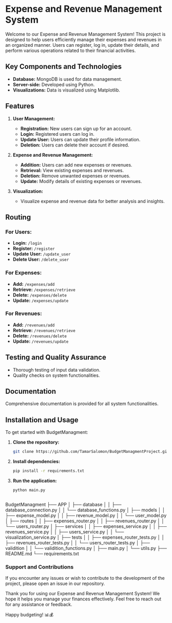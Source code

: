 # Expense and Revenue Management System

Welcome to our Expense and Revenue Management System! This project is designed to help users efficiently manage their expenses and revenues in an organized manner. Users can register, log in, update their details, and perform various operations related to their financial activities.

## Key Components and Technologies

- **Database:** MongoDB is used for data management.
- **Server-side:** Developed using Python.
- **Visualizations:** Data is visualized using Matplotlib.

## Features

1. **User Management:**
   - **Registration:** New users can sign up for an account.
   - **Login:** Registered users can log in.
   - **Update User:** Users can update their profile information.
   - **Deletion:** Users can delete their account if desired.

2. **Expense and Revenue Management:**
   - **Addition:** Users can add new expenses or revenues.
   - **Retrieval:** View existing expenses and revenues.
   - **Deletion:** Remove unwanted expenses or revenues.
   - **Update:** Modify details of existing expenses or revenues.

3. **Visualization:**
   - Visualize expense and revenue data for better analysis and insights.

## Routing

### For Users:
  - **Login:** `/login`
  - **Register:** `/register`
  - **Update User:** `/update_user`
  - **Delete User:** `/delete_user`

### For Expenses:
  - **Add:** `/expenses/add`
  - **Retrieve:** `/expenses/retrieve`
  - **Delete:** `/expenses/delete`
  - **Update:** `/expenses/update`

### For Revenues:
  - **Add:** `/revenues/add`
  - **Retrieve:** `/revenues/retrieve`
  - **Delete:** `/revenues/delete`
  - **Update:** `/revenues/update`

## Testing and Quality Assurance

- Thorough testing of input data validation.
- Quality checks on system functionalities.

## Documentation

Comprehensive documentation is provided for all system functionalities.

## Installation and Usage

To get started with BudgetManagment:

1. **Clone the repository:**
   ```sh
   git clone https://github.com/TamarSalomon/BudgetManagmentProject.git

2. **Install dependencies:**
   ```sh
   pip install -r requirements.txt


3. **Run the application:**
   ```sh
   python main.py


   
BudgetManagment
├── APP
│   ├── database
│   │   ├── database_connection.py
│   │   └── database_functions.py
│   ├── models
│   │   ├── expense_model.py
│   │   ├── revenue_model.py
│   │   └── user_model.py
│   ├── routes
│   │   ├── expenses_router.py
│   │   ├── revenues_router.py
│   │   └── users_router.py
│   ├── services
│   │   ├── expenses_service.py
│   │   ├── revenues_service.py
│   │   ├── users_service.py
│   │   └── visualization_service.py
│   ├── tests
│   │   ├── expenses_router_tests.py
│   │   ├── revenues_router_tests.py
│   │   └── users_router_tests.py
│   ├── validition
│   │   └── validition_functions.py
│   ├── main.py
│   └── utils.py
├── README.md
└── requirements.txt



### Support and Contributions
  If you encounter any issues or wish to contribute to the development of the project, please open an issue in our repository.

  Thank you for using our Expense and Revenue Management System! We hope it helps you manage your finances effectively. Feel free to reach out for any assistance or feedback.

  Happy budgeting! 📊💰



